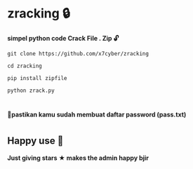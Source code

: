 # zracking 🔒
**simpel python code Crack File . Zip 🔓**

```
git clone https://github.com/x7cyber/zracking
```
```
cd zracking
```
```
pip install zipfile
```
```
python zrack.py
```
#
**🔹pastikan kamu sudah membuat daftar password (pass.txt)**
#
## Happy use 🙂
**Just giving stars ★ makes the admin happy bjir**
